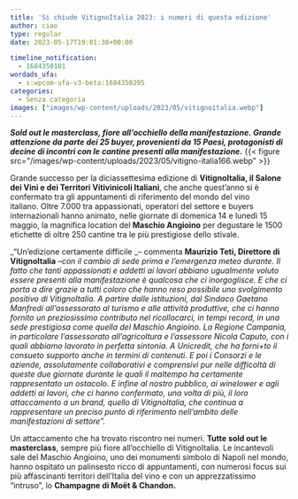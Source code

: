 ```yaml
---
title: 'Si chiude VitignoItalia 2023: i numeri di questa edizione'
author: ciao
type: regular
date: 2023-05-17T19:01:38+00:00

timeline_notification:
  - 1684350101
wordads_ufa:
  - s:wpcom-ufa-v3-beta:1684350295
categories:
  - Senza categoria
images: ["images/wp-content/uploads/2023/05/vitignoitalia.webp"]
---
```

**_Sold out le masterclass, fiore all’occhiello della manifestazione. Grande attenzione da parte dei 25 buyer, provenienti da 15 Paesi, protagonisti di decine di incontri con le cantine presenti alla manifestazione._**
{{< figure src="/images/wp-content/uploads/2023/05/vitigno-italia166.webp" >}}
 

Grande successo per la diciassettesima edizione di **VitignoItalia, il Salone dei Vini e dei Territori Vitivinicoli Italiani**, che anche quest’anno si è confermato tra gli appuntamenti di riferimento del mondo del vino italiano. Oltre 7.000 tra appassionati, operatori del settore e buyers internazionali hanno animato, nelle giornate di domenica 14 e lunedì 15 maggio, la magnifica location del **Maschio Angioino** per degustare le 1500 etichette di oltre 250 cantine tra le più prestigiose dello stivale.  
  
_“Un’edizione certamente difficile _– commenta **Maurizio Teti, Direttore di VitignoItalia** –_con il cambio di sede prima e l’emergenza meteo durante. Il fatto che tanti appassionati e addetti ai lavori abbiano ugualmente voluto essere presenti alla manifestazione è qualcosa che ci inorgoglisce. E che ci porta a dire grazie a tutti coloro che hanno reso possibile uno svolgimento positivo di VitignoItalia. A partire dalle istituzioni, dal Sindaco Gaetano Manfredi all’assessorato al turismo e alle attività produttive, che ci hanno fornito un preziosissimo contributo nel ricollocarci, in tempi record, in una sede prestigiosa come quella del Maschio Angioino. La Regione Campania, in particolare l’assessorato all’agricoltura e l’assessore Nicola Caputo, con i quali abbiamo lavorato in perfetta sintonia. A Unicredit, che ha forni+to il consueto supporto anche in termini di contenuti. E poi i Consorzi e le aziende, assolutamente collaborativi e comprensivi pur nelle difficoltà di queste due giornate durante le quali il maltempo ha certamente rappresentato un ostacolo. E infine al nostro pubblico, ai winelower e agli addetti ai lavori, che ci hanno confermato, una volta di più, il loro attaccamento a un brand, quello di VitignoItalia, che continua a rappresentare un preciso punto di riferimento nell’ambito delle manifestazioni di settore”._  
  
Un attaccamento che ha trovato riscontro nei numeri. **Tutte sold out le masterclass**, sempre più fiore all’occhiello di VitignoItalia. Le incantevoli sale del Maschio Angioino, uno dei monumenti simbolo di Napoli nel mondo, hanno ospitato un palinsesto ricco di appuntamenti, con numerosi focus sui più affascinanti territori dell’Italia del vino e con un apprezzatissimo “intruso”, lo **Champagne di Moët & Chandon.**